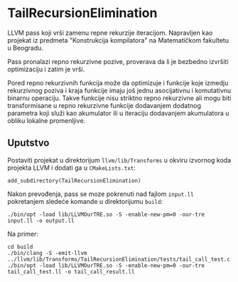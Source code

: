 # TailRecursionElimination

LLVM pass koji vrši zamenu repne rekurzije iteracijom. Napravljen kao projekat iz predmeta "Konstrukcija kompilatora" na Matematičkom fakultetu u Beogradu.

Pass pronalazi repno rekurzivne pozive, proverava da li je bezbedno izvršiti optimizaciju i zatim je vrši.

Pored repno rekurzivnih funkcija može da optimizuje i funkcije koje izmedju rekurzivnog poziva i kraja funkcije imaju još jednu asocijativnu i komutativnu binarnu operaciju. Takve funkcije nisu striktno repno rekurzivne ali mogu biti transformisane u repno rekurzivne funkcije dodavanjem dodatnog parametra koji služi kao akumulator ili u iteraciju dodavanjem akumulatora u obliku lokalne promenljive.

## Uputstvo
Postaviti projekat u direktorijum `llvm/lib/Transforms` u okviru izvornog koda projekta LLVM i dodati ga u `CMakeLists.txt`:
```
add_subdirectory(TailRecursionElimination)
```

Nakon prevođenja, pass se moze pokrenuti nad fajlom `input.ll` pokretanjem sledeće komande u direktorijumu `build`:
```
./bin/opt -load lib/LLVMOurTRE.so -S -enable-new-pm=0 -our-tre input.ll -o output.ll
```
Na primer:
```
cd build
./bin/clang -S -emit-llvm ../llvm/lib/Transforms/TailRecursionElimination/tests/tail_call_test.c
./bin/opt -load lib/LLVMOurTRE.so -S -enable-new-pm=0 -our-tre tail_call_test.ll -o tail_call_result.ll
```

